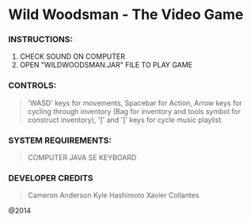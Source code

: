 # Wild Woodsman - The Video Game


### INSTRUCTIONS: 
1. CHECK SOUND ON COMPUTER 
2. OPEN "WILDWOODSMAN.JAR" FILE TO PLAY GAME

### CONTROLS: 
>'WASD' keys for movements,
>Spacebar for Action,
>Arrow keys for cycling through inventory (Bag for inventory and tools symbol for construct inventory),
>'[' and ']' keys for cycle music playlist 

### SYSTEM REQUIREMENTS:
>COMPUTER
>JAVA SE
>KEYBOARD

### DEVELOPER CREDITS
>Cameron Anderson
>Kyle Hashimoto
>Xavier Collantes

@2014

